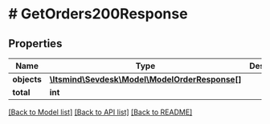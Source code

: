 # # GetOrders200Response

## Properties

Name | Type | Description | Notes
------------ | ------------- | ------------- | -------------
**objects** | [**\Itsmind\Sevdesk\Model\ModelOrderResponse[]**](ModelOrderResponse.md) |  |
**total** | **int** |  | [optional]

[[Back to Model list]](../../README.md#models) [[Back to API list]](../../README.md#endpoints) [[Back to README]](../../README.md)
